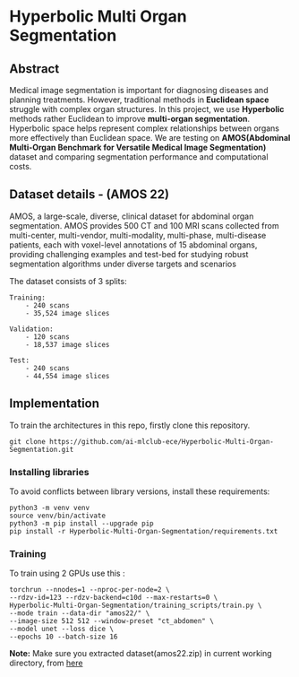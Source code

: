 # Hyperbolic Multi Organ Segmentation

## Abstract

Medical image segmentation is important for diagnosing diseases and planning treatments. However, traditional methods in **Euclidean space** struggle with complex organ structures. In this project, we use **Hyperbolic** methods rather Euclidean to improve **multi-organ segmentation**. Hyperbolic space helps represent complex relationships between organs more effectively than Euclidean space. We are testing on **AMOS(Abdominal Multi-Organ Benchmark for Versatile Medical Image Segmentation)** dataset and comparing segmentation performance and computational costs.


## Dataset details - (AMOS 22)

AMOS, a large-scale, diverse, clinical dataset for abdominal organ segmentation. AMOS provides 500 CT and 100 MRI scans collected from multi-center, multi-vendor, multi-modality, multi-phase, multi-disease patients, each with voxel-level annotations of 15 abdominal organs, providing challenging examples and test-bed for studying robust segmentation algorithms under diverse targets and scenarios

The dataset consists of 3 splits:
```
Training:
    - 240 scans
    - 35,524 image slices

Validation:
    - 120 scans
    - 18,537 image slices

Test:
    - 240 scans
    - 44,554 image slices
```

## Implementation

To train the architectures in this repo, firstly clone this repository.

```
git clone https://github.com/ai-mlclub-ece/Hyperbolic-Multi-Organ-Segmentation.git
```

### Installing libraries

To avoid conflicts between library versions, install these requirements:
```
python3 -m venv venv
source venv/bin/activate
python3 -m pip install --upgrade pip
pip install -r Hyperbolic-Multi-Organ-Segmentation/requirements.txt
```

### Training

To train using 2 GPUs use this :
```
torchrun --nnodes=1 --nproc-per-node=2 \
--rdzv-id=123 --rdzv-backend=c10d --max-restarts=0 \
Hyperbolic-Multi-Organ-Segmentation/training_scripts/train.py \
--mode train --data-dir "amos22/" \
--image-size 512 512 --window-preset "ct_abdomen" \
--model unet --loss dice \
--epochs 10 --batch-size 16 
```

**Note:** Make sure you extracted dataset(amos22.zip) in current working directory, from [here](https://zenodo.org/records/7262581)

